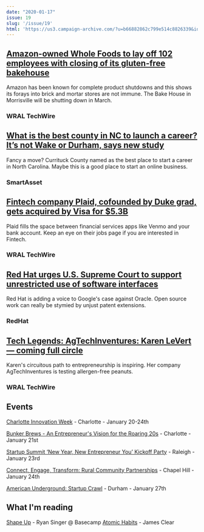 ```yaml
---
date: "2020-01-17"
issue: 19
slug: '/issue/19'
html: 'https://us3.campaign-archive.com/?u=b66882862c799e514c8826339&id=51a6416175'
---
```


## [Amazon-owned Whole Foods to lay off 102 employees with closing of its gluten-free bakehouse](https://www.wraltechwire.com/2020/01/10/amazon-owned-whole-foods-to-lay-off-102-employees-with-the-closing-of-its-gluten-free-bakehouse/)
Amazon has been known for complete product shutdowns and this shows its forays into brick and mortar stores are not immune. The Bake House in Morrisville will be shutting down in March.
### WRAL TechWire


## [What is the best county in NC to launch a career? It’s not Wake or Durham, says new study](https://smartasset.com/college-savings-plans/529-plans-by-state#northcarolina)
Fancy a move? Currituck County named as the best place to start a career in North Carolina. Maybe this is a good place to start an online business.
### SmartAsset

## [Fintech company Plaid, cofounded by Duke grad, gets acquired by Visa for $5.3B](https://www.wraltechwire.com/2020/01/14/fintech-company-plaid-cofounded-by-duke-grad-gets-acquired-by-visa-for-5-3b/)
Plaid fills the space between financial services apps like Venmo and your bank account. Keep an eye on their jobs page if you are interested in Fintech.
### WRAL TechWire

## [Red Hat urges U.S. Supreme Court to support unrestricted use of software interfaces](https://www.redhat.com/en/blog/red-hat-urges-us-supreme-court-support-unrestricted-use-software-interfaces)
Red Hat is adding a voice to Google's case against Oracle. Open source work can really be stymied by unjust patent extensions.
### RedHat

## [Tech Legends: AgTechInventures: Karen LeVert — coming full circle](https://www.wraltechwire.com/2019/12/24/tech-legends-agtechinventures-karen-levert-coming-full-circle-3/)
Karen's circuitous path to entrepreneurship is inspiring. Her company AgTechInventures is testing allergen-free peanuts.
### WRAL TechWire


## Events
[Charlotte Innovation Week](http://charlotteinnovationweek.com/) - Charlotte - January 20-24th

[Bunker Brews - An Entrepreneur's Vision for the Roaring 20s](https://www.eventbrite.com/e/bunker-brews-clt-2020-an-entrepreneurs-vision-for-the-roaring-20s-tickets-84649881073) - Charlotte - January 21st

[Startup Summit ‘New Year, New Entrepreneur You’ Kickoff Party](https://www.eventbrite.com/e/2020-startup-summit-new-year-new-entrepreneur-you-kickoff-party-tickets-84823727051) - Raleigh - January 23rd

[Connect, Engage, Transform: Rural Community Partnerships](https://ccps.unc.edu/CET-conference/) - Chapel Hill - January 24th

[American Underground: Startup Crawl](https://www.eventbrite.com/e/startup-crawl-cloudfactory-tickets-88513489229) - Durham - January 27th

## What I'm reading
[Shape Up](https://basecamp.com/shapeup) - Ryan Singer @ Basecamp
[Atomic Habits](https://jamesclear.com/atomic-habits) - James Clear
